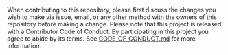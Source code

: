 When contributing to this repository, please first discuss the changes you wish to make via issue, email, or any other method with the owners of this repository before making a change. Please note that this project is released with a Contributor Code of Conduct. By participating in this project you agree to abide by its terms. See [CODE_OF_CONDUCT.md](https://github.com/Yaapete/Huh-iOS/blob/master/CODE_OF_CONDUCT.md) for more information.
